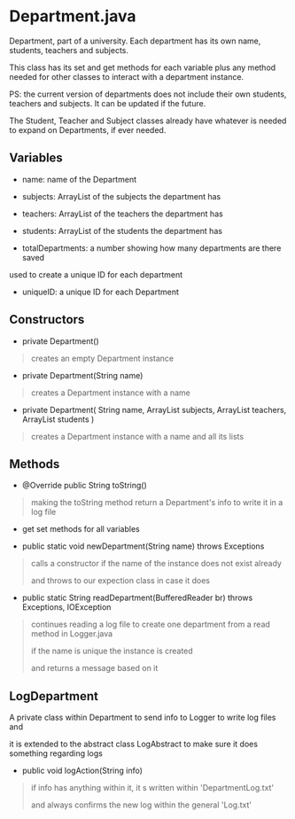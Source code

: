 # **Department.java**

Department, part of a university.
Each department has its own name, students, teachers and subjects.

This class has its set and get methods for each variable
plus any method needed for other classes to interact with
a department instance.

PS: the current version of departments does not include
their own students, teachers and subjects.
It can be updated if the future.

The Student, Teacher and Subject classes already have whatever is needed 
to expand on Departments, if ever needed.


## **Variables**

* name: name of the Department

* subjects: ArrayList of the subjects the department has

* teachers: ArrayList of the teachers the department has

* students: ArrayList of the students the department has

* totalDepartments: a number showing how many departments are there saved

used to create a unique ID for each department

* uniqueID: a unique ID for each Department


## **Constructors**

* private Department()

> creates an empty Department instance

*  private Department(String name)

> creates a Department instance with a name

* private Department(
	String name, ArrayList<Subject> subjects, 
	ArrayList<Teacher> teachers, ArrayList<Student> students
	)

> creates a Department instance with a name and all its lists


## **Methods**

 
* @Override
  public String toString()

> making the toString method return a Department's info to write it in a log file

* get set methods for all variables

* public static void newDepartment(String name) throws Exceptions

> calls a constructor if the name of the instance does not exist already
>
> and throws to our expection class in case it does

* public static String readDepartment(BufferedReader br) throws Exceptions, IOException

> continues reading a log file to create one department from a read method in Logger.java
>
> if the name is unique the instance is created
>
> and returns a message based on it


## **LogDepartment**

A private class within Department to send info to Logger to write log files and

it is extended to the abstract class LogAbstract to make sure it does something regarding logs


* public void logAction(String info)

> if info has anything within it, it s written within 'DepartmentLog.txt'
>
> and always confirms the new log within the general 'Log.txt'
